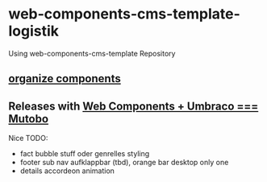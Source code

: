 # web-components-cms-template-logistik
Using web-components-cms-template Repository

## [organize components](https://wiki.migros.net/display/OCC/Web+Components+CMS+Template)

## Releases with [Web Components + Umbraco === Mutobo](http://mutobo.ch/)

Nice TODO:
- fact bubble stuff oder genrelles styling
- footer sub nav aufklappbar (tbd), orange bar desktop only one
- details accordeon animation